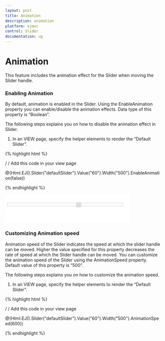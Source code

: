 ```yaml
---
layout: post
title: Animation
description: animation
platform: ejmvc
control: Slider
documentation: ug
---
```


# Animation

This feature includes the animation effect for the Slider when moving the Slider handle.

### Enabling Animation

By default, animation is enabled in the Slider. Using the EnableAnimation property you can enable/disable the animation effects. Data type of this property is “Boolean”.

The following steps explains you on how to disable the animation effect in Slider.

1. In an VIEW page, specify the helper elements to render the “Default Slider”.



{% highlight html %}

/ / Add this code in your view page

@(Html.EJ().Slider("defaultSlider").Value("60").Width("500").EnableAnimation(false))

{% endhighlight %}

![C:/Users/Gopal Lakshmanan/Desktop/dialog concept and features/slianimation.PNG](Animation_images/Animation_img1.png)



### Customizing Animation speed

Animation speed of the Slider indicates the speed at which the slider handle can be moved. Higher the value specified for this property decreases the rate of speed at which the Slider handle can be moved. You can customize the animation speed of the Slider using the AnimationSpeed property. Default value of this property is “500”. 

The following steps explains you on how to customize the animation speed.

1. In an VIEW page, specify the helper elements to render the “Default Slider”.



{% highlight html %}

/ / Add this code in your view page

@(Html.EJ().Slider("defaultSlider").Value("60").Width("500").AnimationSpeed(600))

{% endhighlight %}

